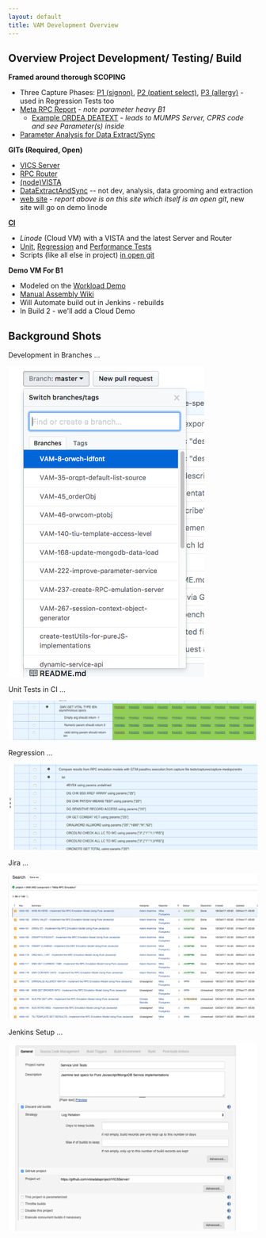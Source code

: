 ```yaml
---
layout: default
title: VAM Development Overview
---
```


## Overview Project Development/ Testing/ Build

__Framed around thorough SCOPING__ 
  * Three Capture Phases: [P1 (signon)](https://github.com/vistadataproject/VICSServer/blob/df8182f4bec45caa68ec04c7acd829ce84b76900/tests/captures/capture-p1bpsel.txt), [P2 (patient select)](https://github.com/vistadataproject/VICSServer/blob/df8182f4bec45caa68ec04c7acd829ce84b76900/tests/captures/capture-p2psel.txt), [P3 (allergy)](https://github.com/vistadataproject/VICSServer/blob/df8182f4bec45caa68ec04c7acd829ce84b76900/tests/captures/capture-p3allergies.txt) - used in Regression Tests too
  * [Meta RPC Report](http://vistadataproject.info/artifacts/cprsRPCBreakdown/metaInMongoScope) - _note parameter heavy B1_
    * [Example ORDEA DEATEXT](http://vistadataproject.info/artifacts/devdocs/EmulatedRPC/ORDEA_DEATEXT) - _leads to MUMPS Server, CPRS code and see Parameter(s) inside_
  * [Parameter Analysis for Data Extract/Sync](https://github.com/vistadataproject/DataExtractNSync/blob/master/metaMongo/Datasets/9999/Reports/parameterCoverage9999.md)

__GITs (Required, Open)__
  * [VICS Server](https://github.com/vistadataproject/VICSServer)
  * [RPC Router](https://github.com/vistadataproject/rpcRouter)
  * [(node)VISTA](https://github.com/vistadataproject/nodeVISTA)
  * [DataExtractAndSync](https://github.com/vistadataproject/DataExtractNSync) -- not dev, analysis, data grooming and extraction
  * [web site](https://github.com/vistadataproject/vistadataproject.github.io) - _report above is on this site which itself is an open git_, new site will go on demo linode
    
__[CI](https://ci.vistadataproject.info)__
  * _Linode_ (Cloud VM) with a VISTA and the latest Server and Router
  * [Unit](https://ci.vistadataproject.info/job/VISTA%20Adaptive%20Maintenance/job/VICSServer/job/Regression%20Tests/job/Comparison%20Tests/test_results_analyzer/), [Regression](https://ci.vistadataproject.info/job/VISTA%20Adaptive%20Maintenance/job/VICSServer/job/Regression%20Tests/job/Comparison%20Tests/test_results_analyzer/) and [Performance Tests](https://ci.vistadataproject.info/job/VISTA%20Adaptive%20Maintenance/job/VICSServer/job/Performance%20Tests/job/Benchmark%20Tests/Performance_Report/)
  * Scripts (like all else in project) [in open git](https://github.com/vistadataproject/VICSServer/tree/master/scripts)
    
__Demo VM For B1__
  * Modeled on the [Workload Demo](https://workload.vistadataproject.info/login)
  * [Manual Assembly Wiki](https://github.com/vistadataproject/VAMDemo/wiki/Setting-up-VAM-Demo-Linode)
  * Will Automate build out in Jenkins - rebuilds
  * In Build 2 - we'll add a Cloud Demo

## Background Shots

Development in Branches ...

![DevInBranches](/artifacts/aboutDevelopment/images/DevInBranches.png)

Unit Tests in CI ...

![UnitTestsinCI](/artifacts/aboutDevelopment/images/GMVGETVITALIENUNITTESTS.png)

Regression ...

![Regression](/artifacts/aboutDevelopment/images/RegressionCapture.png)

Jira ...

![List of 71](images/JiraEmulationLists.png)

Jenkins Setup ...

![JenkinsSetup](images/SetupScript.png)

